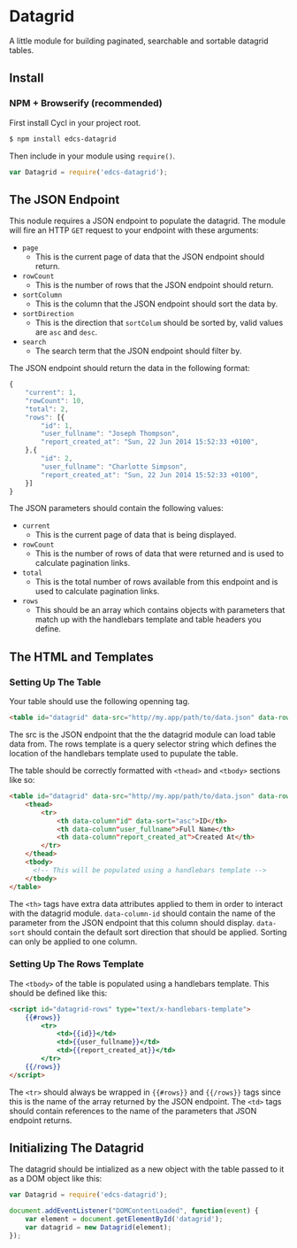 # Datagrid

A little module for building paginated, searchable and sortable datagrid tables.

## Install

### NPM + Browserify (recommended)

First install Cycl in your project root.

```bash
$ npm install edcs-datagrid
```

Then include in your module using `require()`.

```javascript
var Datagrid = require('edcs-datagrid');
```

## The JSON Endpoint

This nodule requires a JSON endpoint to populate the datagrid. The module will fire an HTTP `GET` request to your endpoint with these arguments:

 * `page`
   * This is the current page of data that the JSON endpoint should return.
 * `rowCount`
   * This is the number of rows that the JSON endpoint should return. 
 * `sortColumn`
   * This is the column that the JSON endpoint should sort the data by.
 * `sortDirection`
   * This is the direction that `sortColum` should be sorted by, valid values are `asc` and `desc`.
 * `search` 
   * The search term that the JSON endpoint should filter by.

The JSON endpoint should return the data in the following format:

```javascript
{
    "current": 1,
    "rowCount": 10,
    "total": 2,
    "rows": [{
        "id": 1,
        "user_fullname": "Joseph Thompson",
        "report_created_at": "Sun, 22 Jun 2014 15:52:33 +0100",
    },{
        "id": 2,
        "user_fullname": "Charlotte Simpson",
        "report_created_at": "Sun, 22 Jun 2014 15:52:33 +0100",
    }]
}    
```

The JSON parameters should contain the following values:

 * `current`
   * This is the current page of data that is being displayed.
 * `rowCount`
   * This is the number of rows of data that were returned and is used to calculate pagination links.
 * `total`
   * This is the total number of rows available from this endpoint and is used to calculate pagination links.
 * `rows`
   * This should be an array which contains objects with parameters that match up with the handlebars template and table headers you define.

## The HTML and Templates

### Setting Up The Table

Your table should use the following openning tag.

```html
<table id="datagrid" data-src="http//my.app/path/to/data.json" data-rows-template="#datagrid-rows">
```

The src is the JSON endpoint that the the datagrid module can load table data from. The rows template is a query selector string which defines the location of the handlebars template used to pupulate the table.

The table should be correctly formatted with `<thead>` and `<tbody>` sections like so:

```html
<table id="datagrid" data-src="http//my.app/path/to/data.json" data-rows-template="#datagrid-rows">
    <thead>
        <tr>
            <th data-column"id" data-sort="asc">ID</th>
            <th data-column"user_fullname">Full Name</th>
            <th data-column"report_created_at">Created At</th>
        </tr>
    </thead>
    <tbody>
      <!-- This will be populated using a handlebars template -->
    </tbody>
</table>
```

The `<th>` tags have extra data attributes applied to them in order to interact with the datagrid module. `data-column-id` should contain the name of the parameter from the JSON endpoint that this column should display. `data-sort` should contain the default sort direction that should be applied. Sorting can only be applied to one column.

### Setting Up The Rows Template

The `<tbody>` of the table is populated using a handlebars template. This should be defined like this:

```html
<script id="datagrid-rows" type="text/x-handlebars-template">
    {{#rows}}
        <tr>
            <td>{{id}}</td>
            <td>{{user_fullname}}</td>
            <td>{{report_created_at}}</td>
        </tr>
    {{/rows}}
</script>
```

The `<tr>` should always be wrapped in `{{#rows}}` and `{{/rows}}` tags since this is the name of the array returned by the JSON endpoint. The `<td>` tags should contain references to the name of the parameters that JSON endpoint returns.

## Initializing The Datagrid

The datagrid should be intialized as a new object with the table passed to it as a DOM object like this:

```javascript
var Datagrid = require('edcs-datagrid');

document.addEventListener("DOMContentLoaded", function(event) {
    var element = document.getElementById('datagrid');
    var datagrid = new Datagrid(element);
});
```
